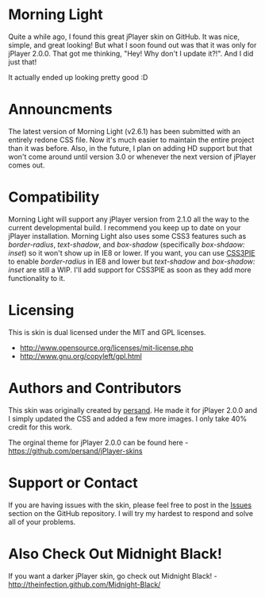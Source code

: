 Morning Light
=========
Quite a while ago, I found this great jPlayer skin on GitHub. It was nice, simple, and great looking! But what I soon found out was that it was only for jPlayer 2.0.0. That got me thinking, "Hey! Why don't I update it?!". And I did just that!

It actually ended up looking pretty good :D

Announcments
=========
The latest version of Morning Light (v2.6.1) has been submitted with an entirely redone CSS file. Now it's much easier to maintain the entire project than it was before. Also, in the future, I plan on adding HD support but that won't come around until version 3.0 or whenever the next version of jPlayer comes out.

Compatibility
=========
Morning Light will support any jPlayer version from 2.1.0 all the way to the current developmental build. I recommend you keep up to date on your jPlayer installation. Morning Light also uses some CSS3 features such as *border-radius*, *text-shadow*, and *box-shadow* (specifically *box-shdaow: inset*) so it won't show up in IE8 or lower. If you want, you can use [CSS3PIE](http://css3pie.com/) to enable *border-radius* in IE8 and lower but *text-shadow* and *box-shadow: inset* are still a WIP. I'll add support for CSS3PIE as soon as they add more functionality to it.

Licensing
=========
This is skin is dual licensed under the MIT and GPL licenses.
* http://www.opensource.org/licenses/mit-license.php
* http://www.gnu.org/copyleft/gpl.html

Authors and Contributors
=========
This skin was originally created by [persand](https://github.com/persand). He made it for jPlayer 2.0.0 and I simply updated the CSS and added a few more images. I only take 40% credit for this work.

The orginal theme for jPlayer 2.0.0 can be found here - https://github.com/persand/jPlayer-skins

Support or Contact
=========
If you are having issues with the skin, please feel free to post in the [Issues](https://github.com/TheInfection/Morning-Light/issues) section on the GitHub repository. I will try my hardest to respond and solve all of your problems.

Also Check Out Midnight Black!
=========
If you want a darker jPlayer skin, go check out Midnight Black! - http://theinfection.github.com/Midnight-Black/
